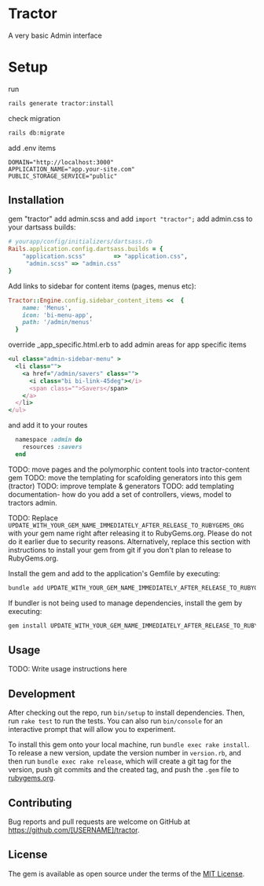 # Tractor

A very basic Admin interface

# Setup
run 
````bash 
rails generate tractor:install 
````
check migration
````bash
rails db:migrate
````

add .env items 
````
DOMAIN="http://localhost:3000"
APPLICATION_NAME="app.your-site.com"
PUBLIC_STORAGE_SERVICE="public"
````
## Installation

gem "tractor"
add admin.scss and add `import "tractor";`
add admin.css to your dartsass builds:
````ruby
# yourapp/config/initializers/dartsass.rb
Rails.application.config.dartsass.builds = {
    "application.scss"        => "application.css",    
     "admin.scss" => "admin.css"
}
````

Add links to sidebar for content items (pages, menus etc): 
```` ruby
Tractor::Engine.config.sidebar_content_items <<  {
    name: 'Menus',
    icon: 'bi-menu-app',
    path: '/admin/menus'
  }
 ````
override _app_specific.html.erb to add admin areas for app specific items
````ruby
<ul class="admin-sidebar-menu" >
  <li class="">
    <a href="/admin/savers" class="">
      <i class="bi bi-link-45deg"></i>
      <span class="">Savers</span>
    </a>
  </li> 
</ul>
````
and add it to your routes
````ruby
  namespace :admin do
    resources :savers   
  end
````

TODO: move pages and the polymorphic content tools into tractor-content gem
TODO: move the templating for scafolding generators into this gem (tractor) 
TODO:  improve template & generators
TODO: add templating documentation- how do you add a set of controllers, views, model to tractors admin.  

TODO: Replace `UPDATE_WITH_YOUR_GEM_NAME_IMMEDIATELY_AFTER_RELEASE_TO_RUBYGEMS_ORG` with your gem name right after releasing it to RubyGems.org. Please do not do it earlier due to security reasons. Alternatively, replace this section with instructions to install your gem from git if you don't plan to release to RubyGems.org.

Install the gem and add to the application's Gemfile by executing:

```bash
bundle add UPDATE_WITH_YOUR_GEM_NAME_IMMEDIATELY_AFTER_RELEASE_TO_RUBYGEMS_ORG
```

If bundler is not being used to manage dependencies, install the gem by executing:

```bash
gem install UPDATE_WITH_YOUR_GEM_NAME_IMMEDIATELY_AFTER_RELEASE_TO_RUBYGEMS_ORG
```

## Usage

TODO: Write usage instructions here

## Development

After checking out the repo, run `bin/setup` to install dependencies. Then, run `rake test` to run the tests. You can also run `bin/console` for an interactive prompt that will allow you to experiment.

To install this gem onto your local machine, run `bundle exec rake install`. To release a new version, update the version number in `version.rb`, and then run `bundle exec rake release`, which will create a git tag for the version, push git commits and the created tag, and push the `.gem` file to [rubygems.org](https://rubygems.org).

## Contributing

Bug reports and pull requests are welcome on GitHub at https://github.com/[USERNAME]/tractor.

## License

The gem is available as open source under the terms of the [MIT License](https://opensource.org/licenses/MIT).

